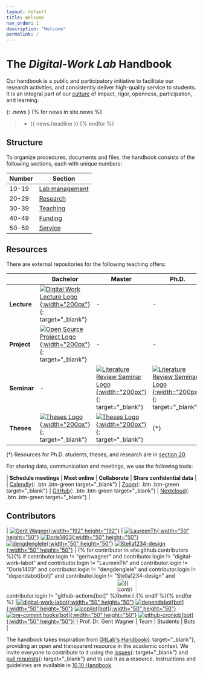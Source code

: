 ```yaml
---
layout: default
title: Welcome
nav_order: 1
description: "Welcome"
permalink: /
---
```


# The *Digital-Work Lab* Handbook

Our handbook is a public and participatory initiative to facilitate our research activities, and consistently deliver high-quality service to students.
It is an integral part of our [culture](docs/00.goals.html) of impact, rigor, openness, participation, and learning.

{: .news }
{% for news in site.news %}
> - {{ news.headline }}
{% endfor %}

## Structure

To organize procedures, documents and files, the handbook consists of the following sections, each with unique numbers: 

| Number       | Section                              |
|--------------|--------------------------------------|
| 10-19        | [Lab management](docs/10-lab/)       |
| 20-29        | [Research](docs/20-research/)        |
| 30-39        | [Teaching](docs/30-teaching/)        |
| 40-49        | [Funding](docs/40-funding)           |
| 50-59        | [Service](docs/50-service/)          |

## Resources

There are external repositories for the following teaching offers:

|             | Bachelor                                                                                                                                                                                                                 | Master                                                                                                                                                                                                                            | Ph.D.                                                                                                                                                                                                                             |
| ----------- | ------------------------------------------------------------------------------------------------------------------------------------------------------------------------------------------------------------------------ | --------------------------------------------------------------------------------------------------------------------------------------------------------------------------------------------------------------------------------- | --------------------------------------------------------------------------------------------------------------------------------------------------------------------------------------------------------------------------------- |
| **Lecture** | [![Digital Work Lecture Logo](https://digital-work-lab.github.io/digital-work-lecture/assets/images/IDW-logo.png){:width="200px"}](https://digital-work-lab.github.io/digital-work-lecture/){: target="_blank"}         | -                                                                                                                                                                                                                                 | -                                                                                                                                                                                                                                 |
| **Project** | [![Open Source Project Logo](https://digital-work-lab.github.io/open-source-project/assets/open-source-project.png){:width="200px"}](https://digital-work-lab.github.io/open-source-project/){: target="_blank"} | -                                                                                                                                                                                                                                 | -                                                                                                                                                                                                                                 |
| **Seminar** | -                                                                                                                                                                                                                        | [![Literature Review Seminar Logo](https://digital-work-lab.github.io/literature-review-seminar/assets/images/lr-seminar.png){:width="200px"}](https://digital-work-lab.github.io/literature-review-seminar/){: target="_blank"} | [![Literature Review Seminar Logo](https://digital-work-lab.github.io/literature-review-seminar/assets/images/lr-seminar.png){:width="200px"}](https://digital-work-lab.github.io/literature-review-seminar/){: target="_blank"} |
| **Theses**  | [![Theses Logo](https://digital-work-lab.github.io/theses/assets/images/theses.png){:width="200px"}](https://digital-work-lab.github.io/theses/){: target="_blank"}                                                     | [![Theses Logo](https://digital-work-lab.github.io/theses/assets/images/theses.png){:width="200px"}](https://digital-work-lab.github.io/theses/){: target="_blank"}                                                              | (\*)                                                                                                                                                                                                                              |

(\*) Resources for Ph.D. students, theses, and research are in [section 20](https://digital-work-lab.github.io/handbook/docs/20-research/).

<!--
## Recent changes

- [Handbook changes in July](https://github.com/digital-work-lab/handbook/compare/6e0b3da0c213f74dce154642892d50e5ed96a9b3...6e0b3da0c213f74dce154642892d50e5ed96a9b3)

## Contact

Offices: WE5/1.081.

[Schedule a meeting](https://calendly.com/gerit-wagner/30min){: .btn .btn-green }

<iframe width="600" height="200" frameborder="0" scrolling="no" marginheight="0" marginwidth="0" src="https://www.openstreetmap.org/export/embed.html?bbox=10.862774848937988%2C49.89987300208533%2C10.876936912536623%2C49.90642391513594&amp;layer=mapnik&amp;marker=49.9031485698061%2C10.869855880737305" style="border: 1px solid black"></iframe>
-->

For sharing data, communication and meetings, we use the following tools:

| **Schedule meetings** | **Meet online** | **Collaborate** | **Share confidential data** |
| [Calendly](https://calendly.com/gerit-wagner/30min){: .btn .btn-green target="_blank"} | [Zoom](zoom://open){: .btn .btn-green target="_blank"} | [GitHub](https://github.com/orgs/digital-work-lab/repositories?q=archived%3AFalse){: .btn .btn-green target="_blank"} | [Nextcloud](https://nc-2272638881871040784.nextcloud-ionos.com/index.php/apps/dashboard/){: .btn .btn-green target="_blank"} |

## Contributors

| [![Gerit Wagner](https://avatars.githubusercontent.com/u/3872815?v=4){:width="192" height="192"}](https://github.com/geritwagner) | [![LaureenTh](https://avatars.githubusercontent.com/u/130306776?v=4){:width="50" height="50"}](https://github.com/LaureenTh) [![Doris1403](https://avatars.githubusercontent.com/u/135109375?v=4){:width="50" height="50"}](https://github.com/Doris1403)<br> [![dengdenglele](https://avatars.githubusercontent.com/u/135805718?v=4){:width="50" height="50"}](https://github.com/dengdenglele) [![Stella1234-design](https://avatars.githubusercontent.com/u/135805718?v=4){:width="50" height="50"}](https://github.com/Stella1234-design) | {% for contributor in site.github.contributors %}{% if contributor.login != "geritwagner" and contributor.login != "digital-work-labot" and contributor.login != "LaureenTh" and contributor.login != "Doris1403" and contributor.login != "dengdenglele" and contributor.login != "dependabot[bot]" and contributor.login != "Stella1234-design" and contributor.login != "github-actions[bot]" %}<a href="{{ contributor.html_url }}"><img src="{{ contributor.avatar_url }}" width="50" height="50" alt="{{ contributor.login }}"/></a>{% endif %}{% endfor %} |[![digital-work-labot](https://avatars.githubusercontent.com/u/193325135?v=4){:width="50" height="50"}](https://github.com/digital-work-labot) [![dependabot[bot]](https://avatars.githubusercontent.com/in/29110?v=4){:width="50" height="50"}](https://github.com/digital-work-lab/handbook/blob/main/.github/dependabot.yml) [![copilot[bot]](https://avatars.githubusercontent.com/in/29110?v=4){:width="50" height="50"}](https://github.com/features/copilot) [![pre-commit hooks[bot]](https://avatars.githubusercontent.com/in/29110?v=4){:width="50" height="50"}](https://github.com/digital-work-lab/handbook/blob/main/.pre-commit-config.yaml) [![github-cronjob[bot]](https://avatars.githubusercontent.com/in/29110?v=4){:width="50" height="50"}](https://github.com/digital-work-lab/handbook/blob/main/.github/workflows/cronjob.yml)|
| Prof. Dr. Gerit Wagner | Team | Students | Bots |

<!--
<ul class="list-style-none">
{% for contributor in site.github.contributors %}
  <li class="d-inline-block mr-1">
     <a href="{{ contributor.html_url }}"><img src="{{ contributor.avatar_url }}" width="32" height="32" alt="{{ contributor.login }}"/></a>
  </li>
{% endfor %}
</ul>
 -->  

The handbook takes inspiration from [GitLab's Handbook](https://handbook.gitlab.com/){: target="_blank"}, providing an open and transparent resource in the academic context.
We invite everyone to contribute to it using the [issues](https://github.com/digital-work-lab/handbook/issues){: target="_blank"} and [pull requests](https://github.com/digital-work-lab/handbook/pulls){: target="_blank"} and to use it as a resource.
Instructions and guidelines are available in [10.10 Handbook](docs/10-lab/10_processes/10.10.handbook.html).
